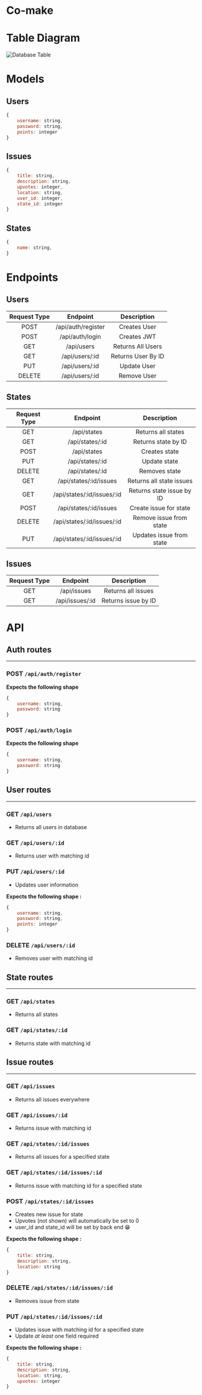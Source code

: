 # Co-make

# Table Diagram
![Database Table](img/datatable.png)

# Models
## Users
```js
{
    username: string,
    password: string,
    points: integer
}
```
## Issues
```js
{
    title: string,
    description: string,
    upvotes: integer,
    location: string,
    user_id: integer,
    state_id: integer
}
```
## States
```js
{
    name: string,
}
```
# Endpoints
## Users
| Request Type | Endpoint                       | Description               |
|:------------:|:------------------------------:|:-------------------------:|
| POST         | /api/auth/register             | Creates User              |
| POST         | /api/auth/login                | Creates JWT               |
| GET          | /api/users                     | Returns All Users         |
| GET          | /api/users/:id                 | Returns User By ID        |
| PUT          | /api/users/:id                 | Update User               |
| DELETE       | /api/users/:id                 | Remove User               |
## States
| Request Type | Endpoint                       | Description               |
|:------------:|:------------------------------:|:-------------------------:|
| GET          | /api/states                    | Returns all states        |
| GET          | /api/states/:id                | Returns state by ID       |
| POST         | /api/states                    | Creates state             |
| PUT          | /api/states/:id                | Update state              |
| DELETE       | /api/states/:id                | Removes state             |
| GET          | /api/states/:id/issues         | Returns all state issues  |
| GET          | /api/states/:id/issues/:id     | Returns state issue by ID |
| POST         | /api/states/:id/issues         | Create issue for state    |
| DELETE       | /api/states/:id/issues/:id     | Remove issue from state   |
| PUT          | /api/states/:id/issues/:id     | Updates issue from state  |
## Issues
| Request Type | Endpoint                       | Description               |
|:------------:|:------------------------------:|:-------------------------:|
| GET          | /api/issues                    | Returns all issues        |
| GET          | /api/issues/:id                | Returns issue by ID       |

# API
## Auth routes
----------------
### POST `/api/auth/register`

**Expects the following shape**
```js
{
    username: string,
    password: string
}
```
### POST `/api/auth/login`

**Expects the following shape**
```js
{
    username: string,
    password: string
}
```
## User routes
----------------
### GET `/api/users`
- Returns all users in database
### GET `/api/users/:id`
- Returns user with matching id
### PUT `/api/users/:id`
- Updates user information

**Expects the following shape :**
```js
{
    username: string,
    password: string,
    points: integer
}
```
### DELETE `/api/users/:id`
- Removes user with matching id

## State routes
----------------
### GET `/api/states`
- Returns all states
### GET `/api/states/:id`
- Returns state with matching id

## Issue routes
----------------
### GET `/api/issues`
- Returns all issues everywhere
### GET `/api/issues/:id`
- Returns issue with matching id
### GET `/api/states/:id/issues`
- Returns all issues for a specified state
### GET `/api/states/:id/issues/:id`
- Returns issue with matching id for a specified state
### POST `/api/states/:id/issues`
- Creates new issue for state
- Upvotes (not shown) will automatically be set to 0
- user_id and state_id will be set by back end 😁

**Expects the following shape :**
```js
{
    title: string,
    description: string,
    location: string
}
```
### DELETE `/api/states/:id/issues/:id`
- Removes issue from state
### PUT `/api/states/:id/issues/:id`
- Updates issue with matching id for a specified state
- Update *at least* one field required

**Expects the following shape :**

```js
{
    title: string,
    description: string,
    location: string,
    upvotes: integer
}
```
